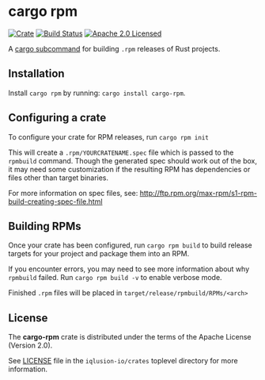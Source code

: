 # cargo rpm

[![Crate][crate-image]][crate-link]
[![Build Status][build-image]][build-link]
[![Apache 2.0 Licensed][license-image]][license-link]

[crate-image]: https://img.shields.io/crates/v/cargo-rpm.svg
[crate-link]: https://crates.io/crates/cargo-rpm
[build-image]: https://circleci.com/gh/iqlusion-io/crates.svg?style=shield
[build-link]: https://circleci.com/gh/iqlusion-io/crates
[license-image]: https://img.shields.io/badge/license-Apache2.0-blue.svg
[license-link]: https://github.com/iqlusion-io/crates/blob/master/LICENSE

A [cargo subcommand] for building `.rpm` releases of Rust projects.

[cargo subcommand]: https://github.com/rust-lang/cargo/wiki/Third-party-cargo-subcommands 

## Installation

Install `cargo rpm` by running: `cargo install cargo-rpm`.

## Configuring a crate

To configure your crate for RPM releases, run `cargo rpm init`

This will create a `.rpm/YOURCRATENAME.spec` file which is passed to the
`rpmbuild` command. Though the generated spec should work out of the box,
it may need some customization if the resulting RPM has dependencies or
files other than target binaries.

For more information on spec files, see:
<http://ftp.rpm.org/max-rpm/s1-rpm-build-creating-spec-file.html>

## Building RPMs

Once your crate has been configured, run `cargo rpm build` to build release
targets for your project and package them into an RPM.

If you encounter errors, you may need to see more information about why
`rpmbuild` failed. Run `cargo rpm build -v` to enable verbose mode.

Finished `.rpm` files will be placed in `target/release/rpmbuild/RPMs/<arch>`

## License

The **cargo-rpm** crate is distributed under the terms of the Apache License
(Version 2.0).

See [LICENSE] file in the `iqlusion-io/crates` toplevel directory for more
information.

[LICENSE]: https://github.com/iqlusion-io/crates/blob/master/LICENSE
